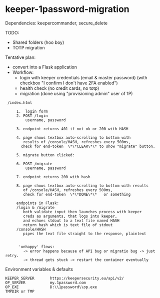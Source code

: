 # keeper-1password-migration

Dependencies: keepercommander, secure_delete

TODO: 
 - Shared folders (hoo boy)
 - TOTP migration

Tentative plan:
 - convert into a Flask application
 - Workflow:
   - login with keeper credentials (email & master password) (with checkbox "I confirm I don't have 2FA enabled")
   - health check (no credit cards, no totp)
   - migration (done using "provisioning admin" user of 1P)

```
 /index.html
     
     1.  login form 
     2. POST /login 
         username, password
     
     3. endpoint returns 401 if not ok or 200 with HASH
     
     4. page shows textbox auto-scrolling to bottom with 
        results of /console/HASH, refreshes every 500ms,
       check for end-token  \*\*CLEAR\*\* to show "migrate" button.
     
     5. migrate button clicked:
     
     6. POST /migrate
         username, password
     
     7. endpoint returns 200 with hash
     
     8. page shows textbox auto-scrolling to bottom with results
        of /console/HASH, refreshes every 500ms,
        check for end-token  \*\*DONE\*\*   or something
     
     endpoints in Flask:
     /login & /migrate
        both validate input then launches process with keeper 
        creds as arguments, that logs into keeper, 
        and echoes stdout to a text file named HASH
        return hash which is text file of stdout
     /console/HASH
        pipes the text file straight to the response, plaintext
        
        
      'unhappy' flows:
        -> error happens because of API bug or migratio bug -> just retry.
        -> thread gets stuck -> restart the container eventually
```
Environment variables & defaults

```text
KEEPER_SERVER       https://keepersecurity.eu/api/v2/
OP_SERVER           my.1password.com
OP_EXE              D:\\1password\\op.exe
TMPDIR or TMP
```


